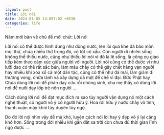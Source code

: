 ```yaml
---
layout: post
title: Lời nói
date: 2024-01-05 13:057:02 +0530
categories: life
---
```


Năm mới bàn về chủ đề mới chút: Lời nói

Lời nói có thể được hình dung như dòng nước, len lỏi qua khe đá bào mòn mọi thứ, chứa nhiều thứ trong đó, có tốt có xấu. Con người dĩ nhiên sống không thể thiếu nước, cũng như thiếu lời nói vì đó là lẽ sống, là công cụ giao tiếp kèm theo cảm xúc giữa người với người. 
Lời nói cũng có thể được ví như lưỡi dao có thể rất sắc bén, làm máu chảy có thể gây chết hàng vạn người hay nhiều khi xóa xổ cả một dân tộc, cũng có thể như đá mài, làm giảm đi thương vong, chữa lành và xây dựng cả một đế chế vĩ đại. Đức Phật hay Chúa dùng lời nói để phán dạy cứu rỗi chúng sinh, cha mẹ thầy cô dùng lời nói để nuôi dạy lớp trẻ nên người ...

Cách dùng lời nói để đạt mục đích ra sao tùy người vận dụng nó một cách nghệ thuật, có người vô ý có người hữu ý. Hoa rơi hữu ý nước chảy vô tình, thanh xuân mây khói tùy duyên tùy ngộ. 

Do đó lời nói nhìn vậy dễ mà khó, luyện cách nói lời hay ý đẹp vô ý lại càng khó hơn. Sống trong đời nhiều khi gần đất xa trời còn chưa đủ thời gian lĩnh ngộ được ... 
